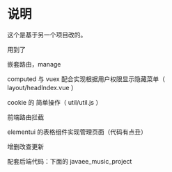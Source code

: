 # 说明
这个是基于另一个项目改的。

用到了

嵌套路由，manage

computed 与 vuex 配合实现根据用户权限显示隐藏菜单（ layout/headIndex.vue ）

cookie 的 简单操作（ util/util.js ）

前端路由拦截

elementui 的表格组件实现管理页面（代码有点丑）

增删改查更新

配套后端代码：下面的 javaee_music_project
